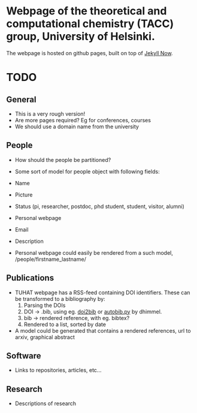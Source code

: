 #  Webpage of the theoretical and computational chemistry (TACC) group, University of Helsinki.

The webpage is hosted on github pages, built on top of [Jekyll Now](https://github.com/barryclark/jekyll-now).


# TODO

## General

* This is a very rough version!
* Are more pages required? Eg for conferences, courses
* We should use a domain name from the university

## People
* How should the people be partitioned?
* Some sort of model for people object with following fields:
 * Name
 * Picture
 * Status (pi, researcher, postdoc, phd student, student, visitor, alumni)
 * Personal webpage
 * Email
 * Description

* Personal webpage could easily be rendered from a such model, /people/firstname_lastname/

## Publications
* TUHAT webpage has a RSS-feed containing DOI identifiers. These can be transformed to a bibliography by:
  1) Parsing the DOIs
  2) DOI -> .bib, using eg. [doi2bib](https://github.com/bibcure/doi2bib) or [autobib.py](https://gist.github.com/dhimmel/719fc5e3a21dd2779d9fe69bf41e6ba6/34cb3b10ebe25cb424c1506172857c6f2c307d26) by dhimmel.
  3) bib -> rendered reference, with eg. bibtex?
  3) Rendered to a list, sorted by date
* A model could be generated that contains a rendered references, url to arxiv, graphical abstract
## Software
* Links to repositories, articles, etc...
## Research
* Descriptions of research
